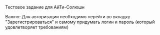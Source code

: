 Тестовое задание для АйТи-Солюшн

Важно: Для авторизации необходимо перейти во вкладку "Зарегистрироваться" и самому придумать логин и пароль (который удовлетворяет требованиям)
